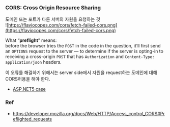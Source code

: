 ### CORS: Cross Origin Resource Sharing  
도메인 또는 포트가 다른 서버의 자원을 요청하는 것  
![https://flaviocopes.com/cors/fetch-failed-cors.png](https://flaviocopes.com/cors/fetch-failed-cors.png)


What “**preflight**” means:  
before the browser tries the `POST` in the code in the question, it’ll first send an `OPTIONS` request to the server — to determine if the server is opting-in to receiving a cross-origin `POST` that has `Authorization` and `Content-Type: application/json` headers.

이 오류를 해결하기 위해서는 server side에서 자원을 request하는 도메인에 대해 CORS허용을 해야 한다.
- [ASP.NET5 case](https://github.com/wooooooood/Today-I-Learned/blob/master/ASP.NET/enable-cors.md)

### Ref
- https://developer.mozilla.org/docs/Web/HTTP/Access_control_CORS#Preflighted_requests
